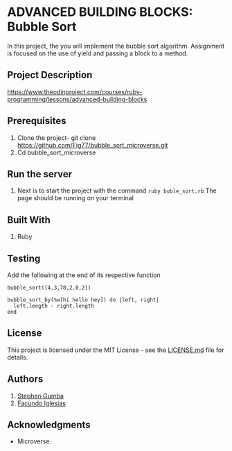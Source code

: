 # ADVANCED BUILDING BLOCKS: Bubble Sort

In this project, the you will implement the bubble sort algorithm. Assignment is focused on the use of yield and passing a block to a method.

## Project Description

<https://www.theodinproject.com/courses/ruby-programming/lessons/advanced-building-blocks>

## Prerequisites

1. Clone the project- git clone <https://github.com/Fig77/bubble_sort_microverse.git>
2. Cd bubble_sort_microverse

## Run the server

1. Next is to start the project with the command `ruby buble_sort.rb`
   The page should be running on your terminal

## Built With

1. Ruby

## Testing

Add the following at the end of its respective function

```
bubble_sort([4,3,78,2,0,2])

```

```
bubble_sort_by(%w[hi hello hey]) do |left, right|
  left.length - right.length
end
```

## License

This project is licensed under the MIT License - see the [LICENSE.md](LICENSE.md) file for details.

## Authors

1. [Stephen Gumba](https://github.com/bafiam)
2. [Facundo Iglesias](https://github.com/Fig77)

## Acknowledgments

- Microverse.

